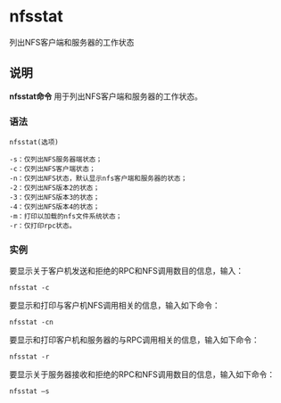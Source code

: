 nfsstat
===

列出NFS客户端和服务器的工作状态

## 说明

**nfsstat命令** 用于列出NFS客户端和服务器的工作状态。

### 语法  

```
nfsstat(选项)
```

  

```
-s：仅列出NFS服务器端状态；
-c：仅列出NFS客户端状态；
-n：仅列出NFS状态，默认显示nfs客户端和服务器的状态；
-2：仅列出NFS版本2的状态；
-3：仅列出NFS版本3的状态；
-4：仅列出NFS版本4的状态；
-m：打印以加载的nfs文件系统状态；
-r：仅打印rpc状态。
```

### 实例  

要显示关于客户机发送和拒绝的RPC和NFS调用数目的信息，输入：

```
nfsstat -c
```

要显示和打印与客户机NFS调用相关的信息，输入如下命令：

```
nfsstat -cn
```

要显示和打印客户机和服务器的与RPC调用相关的信息，输入如下命令：

```
nfsstat -r
```

要显示关于服务器接收和拒绝的RPC和NFS调用数目的信息，输入如下命令：

```
nfsstat –s
```



